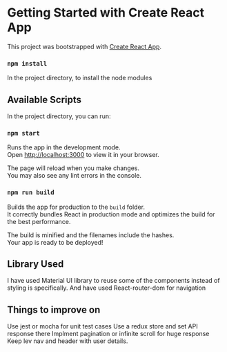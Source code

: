 # Getting Started with Create React App

This project was bootstrapped with [Create React App](https://github.com/facebook/create-react-app).

### `npm install`
In the project directory, to install the node modules

## Available Scripts

In the project directory, you can run:

### `npm start`

Runs the app in the development mode.\
Open [http://localhost:3000](http://localhost:3000) to view it in your browser.

The page will reload when you make changes.\
You may also see any lint errors in the console.

### `npm run build`

Builds the app for production to the `build` folder.\
It correctly bundles React in production mode and optimizes the build for the best performance.

The build is minified and the filenames include the hashes.\
Your app is ready to be deployed!

## Library Used

I have used Material UI library to reuse some of the components instead of styling is specifically.
And have used React-router-dom for navigation

## Things to improve on
Use jest or mocha for unit test cases
Use a redux store and set API response there
Implment pagination or infinite scroll for huge response
Keep lev nav and header with user details.










